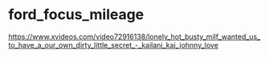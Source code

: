 # ford_focus_mileage
https://www.xvideos.com/video72916138/lonely_hot_busty_milf_wanted_us_to_have_a_our_own_dirty_little_secret_-_kailani_kai_johnny_love
